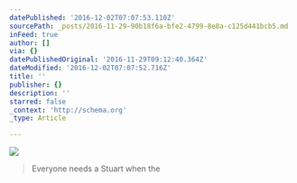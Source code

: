 ```yaml
---
datePublished: '2016-12-02T07:07:53.110Z'
sourcePath: _posts/2016-11-29-90b18f6a-bfe2-4799-8e8a-c125d441bcb5.md
inFeed: true
author: []
via: {}
datePublishedOriginal: '2016-11-29T09:12:40.364Z'
dateModified: '2016-12-02T07:07:52.716Z'
title: ''
publisher: {}
description: ''
starred: false
_context: 'http://schema.org'
_type: Article

---
```

![](https://the-grid-user-content.s3-us-west-2.amazonaws.com/9162aa00-a324-4d05-8604-fcbaf84d1194.jpg)

> Everyone needs a Stuart when the